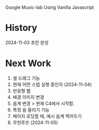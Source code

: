 Google Music-lab Using Vanilla Javascript


# History
2024-11-03 초안 완성

# Next Work
1. 셀 드래그 기능
2. 현재 어떤 스텝 실행 중인지 (2024-11-04)
3. 반응형 웹
4. 배경 이미지 변경
5. 음계 변경 > 현재 C4에서 시작함.
6. 특정 음 올리기 기능
7. 페이지 로딩할 때, 예시 음계 찍어두기
8. 무한루프 (2024-11-05)
